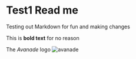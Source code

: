 # Test1 Read me

Testing out Markdown for fun and making changes

This is **bold text** for no reason


The *Avanade* logo ![avanade](https://th.bing.com/th/id/OIP.iVPB3mwnd8gGlTPtfX7ncAHaD4?pid=ImgDet&rs=1)
